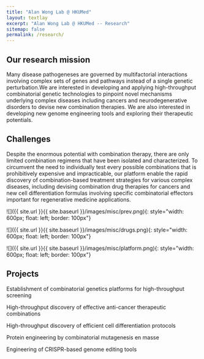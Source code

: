 ```yaml
---
title: "Alan Wong Lab @ HKUMed"
layout: textlay
excerpt: "Alan Wong Lab @ HKUMed -- Research"
sitemap: false
permalink: /research/
---
```


## Our research mission

Many disease pathogeneses are governed by multifactorial interactions involving complex sets of genes and pathways instead of a single genetic perturbation.We are interested in developing and applying high-throughput combinatorial genetic technologies to pinpoint novel mechanisms underlying complex diseases including cancers and neurodegenerative disorders to devise new combination therapies. We are also interested in developing new genome engineering tools and exploring their therapeutic potentials.

## Challenges
 
Despite the enormous potential with combination therapy, there are only limited combination regimens that have been isolated and characterized. 
To circumvent the need to individually test every possible combinations that is prohibitively expensive and impracticable, our platform enable the rapid discovery of combination-based treatment strategies for various complex diseases, including devising combination drug therapies for cancers and new cell differentiation formulas involving specific combinatorial effectors important for regenerative medicine applications.

![]({{ site.url }}{{ site.baseurl }}/images/misc/prev.png){: style="width: 600px; float: left; border: 100px"}

![]({{ site.url }}{{ site.baseurl }}/images/misc/drugs.png){: style="width: 600px; float: left; border: 100px"}

![]({{ site.url }}{{ site.baseurl }}/images/misc/platform.png){: style="width: 600px; float: left; border: 100px"}


## Projects
Establishment of combinatorial genetics platforms for high-throughput screening


High-throughput discovery of effective anti-cancer therapeutic combinations


High-throughput discovery of efficient cell differentiation protocols


Protein engineering by combinatorial mutagenesis en masse


Engineering of CRISPR-based genome editing tools



